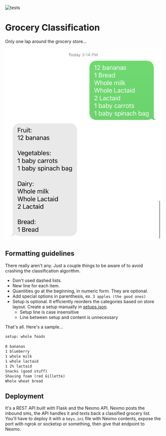 ![tests](https://github.com/preritdas/grocery-classifier/actions/workflows/pytest.yml/badge.svg)


# Grocery Classification

Only one lap around the grocery store...

![class](readme-content/class.jpeg)

## Formatting guidelines

There really aren't any. Just a couple things to be aware of to avoid crashing the classification algorithm. 

- Don't used dashed lists. 
- New line for each item.
- Quantities go at the beginning, in numeric form. They are optional.
- Add special options in parenthesis, ex. `3 apples (the good ones)`
- Setup is optional. It efficiently reorders the categories based on store layout. Create a setup manually in [setups.json](setups.json).
  - Setup line is case insensitive
  - Line between setup and content is unnecessary

That's all. Here's a sample...

```text
setup: whole foods

8 bananas
1 blueberry
1 whole milk
1 whole lactaid
1 2% lactaid
Snacks (good stuff)
Shaving foam (red Gillette)
Whole wheat bread
```


## Deployment

It's a REST API built with Flask and the Nexmo API. Nexmo posts the inbound sms, the API handles it and texts back a classified grocery list. You'll have to deploy it with a `keys.ini` file with Nexmo contents, expose the port with ngrok or socketxp or something, then give that endpoint to Nexmo.
